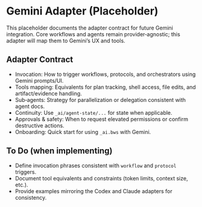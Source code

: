 # Gemini Adapter (Placeholder)

This placeholder documents the adapter contract for future Gemini integration. Core workflows and agents remain provider‑agnostic; this adapter will map them to Gemini’s UX and tools.

## Adapter Contract

- Invocation: How to trigger workflows, protocols, and orchestrators using Gemini prompts/UI.
- Tools mapping: Equivalents for plan tracking, shell access, file edits, and artifact/evidence handling.
- Sub‑agents: Strategy for parallelization or delegation consistent with agent docs.
- Continuity: Use `_ai/agent-state/...` for state when applicable.
- Approvals & safety: When to request elevated permissions or confirm destructive actions.
- Onboarding: Quick start for using `_ai.bws` with Gemini.

## To Do (when implementing)

- Define invocation phrases consistent with `workflow` and `protocol` triggers.
- Document tool equivalents and constraints (token limits, context size, etc.).
- Provide examples mirroring the Codex and Claude adapters for consistency.

